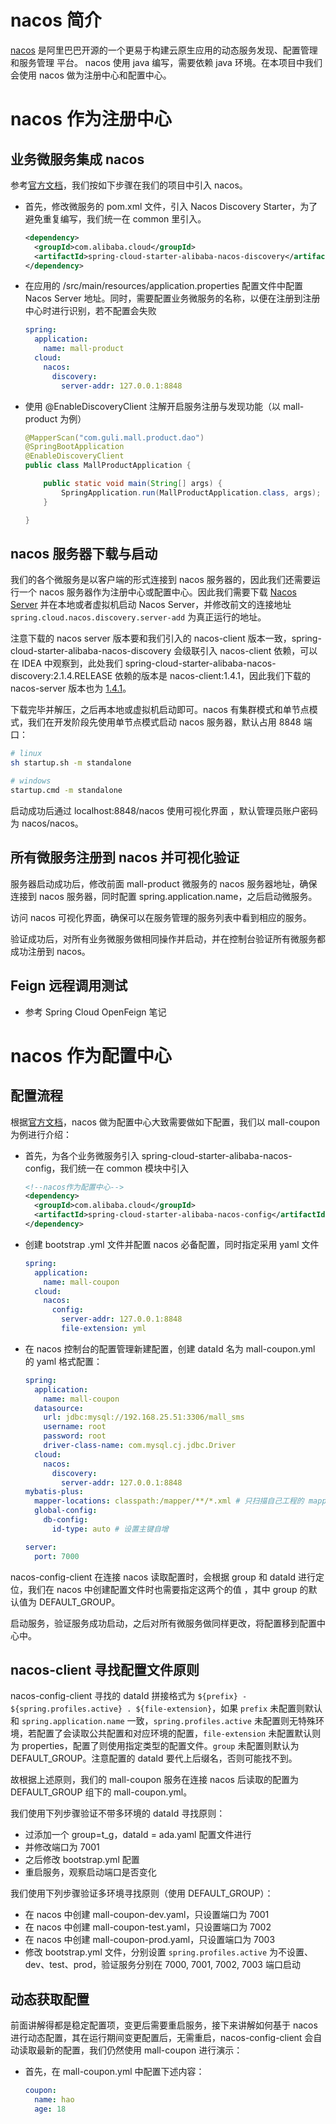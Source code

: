 

# nacos 简介



[nacos](https://nacos.io/zh-cn/docs/quick-start.html) 是阿里巴巴开源的一个更易于构建云原生应用的动态服务发现、配置管理和服务管理
平台。 nacos 使用 java 编写，需要依赖 java 环境。在本项目中我们会使用 nacos 做为注册中心和配置中心。





# nacos 作为注册中心



## 业务微服务集成 nacos



参考[官方文档](https://github.com/alibaba/spring-cloud-alibaba/blob/2.2.x/spring-cloud-alibaba-examples/nacos-example/nacos-discovery-example/readme-zh.md)，我们按如下步骤在我们的项目中引入 nacos。

- 首先，修改微服务的 pom.xml 文件，引入 Nacos Discovery Starter，为了避免重复编写，我们统一在 common 里引入。

  ```xml
  <dependency>
    <groupId>com.alibaba.cloud</groupId>
    <artifactId>spring-cloud-starter-alibaba-nacos-discovery</artifactId>
  </dependency>
  ```

  

- 在应用的 /src/main/resources/application.properties 配置文件中配置 Nacos Server 地址。同时，需要配置业务微服务的名称，以便在注册到注册中心时进行识别，若不配置会失败

  ```yaml
  spring:
    application:
      name: mall-product
    cloud:
      nacos:
        discovery:
          server-addr: 127.0.0.1:8848
  ```

- 使用 @EnableDiscoveryClient 注解开启服务注册与发现功能（以 mall-product 为例）

  ```java
  @MapperScan("com.guli.mall.product.dao")
  @SpringBootApplication
  @EnableDiscoveryClient
  public class MallProductApplication {
  
      public static void main(String[] args) {
          SpringApplication.run(MallProductApplication.class, args);
      }
  
  }
  ```

  


## nacos 服务器下载与启动

我们的各个微服务是以客户端的形式连接到 nacos 服务器的，因此我们还需要运行一个 nacos 服务器作为注册中心或配置中心。因此我们需要下载 [Nacos Server](https://github.com/alibaba/nacos/releases) 并在本地或者虚拟机启动 Nacos Server，并修改前文的连接地址 ` spring.cloud.nacos.discovery.server-add` 为真正运行的地址。



注意下载的 nacos server 版本要和我们引入的 nacos-client 版本一致，spring-cloud-starter-alibaba-nacos-discovery 会级联引入 nacos-client 依赖，可以在 IDEA 中观察到，此处我们 spring-cloud-starter-alibaba-nacos-discovery:2.1.4.RELEASE 依赖的版本是 nacos-client:1.4.1，因此我们下载的 nacos-server 版本也为 [1.4.1](https://github.com/alibaba/nacos/releases/tag/1.4.1)。



下载完毕并解压，之后再本地或虚拟机启动即可。nacos 有集群模式和单节点模式，我们在开发阶段先使用单节点模式启动 nacos 服务器，默认占用 8848 端口：

```bash
# linux
sh startup.sh -m standalone

# windows
startup.cmd -m standalone
```



启动成功后通过 localhost:8848/nacos 使用可视化界面 ，默认管理员账户密码为 nacos/nacos。



## 所有微服务注册到 nacos 并可视化验证



服务器启动成功后，修改前面 mall-product 微服务的 nacos  服务器地址，确保连接到 nacos 服务器，同时配置 spring.application.name，之后启动微服务。



访问 nacos 可视化界面，确保可以在服务管理的服务列表中看到相应的服务。



验证成功后，对所有业务微服务做相同操作并启动，并在控制台验证所有微服务都成功注册到 nacos。



## Feign 远程调用测试

- 参考 Spring Cloud OpenFeign 笔记



# nacos 作为配置中心



## 配置流程



根据[官方文档](https://github.com/alibaba/spring-cloud-alibaba/blob/2.2.x/spring-cloud-alibaba-examples/nacos-example/nacos-config-example/readme-zh.md)，nacos 做为配置中心大致需要做如下配置，我们以 mall-coupon 为例进行介绍：

- 首先，为各个业务微服务引入 spring-cloud-starter-alibaba-nacos-config，我们统一在 common 模块中引入

  ```xml
  <!--nacos作为配置中心-->
  <dependency>
    <groupId>com.alibaba.cloud</groupId>
    <artifactId>spring-cloud-starter-alibaba-nacos-config</artifactId>
  </dependency>
  ```

- 创建 bootstrap .yml 文件并配置 nacos 必备配置，同时指定采用 yaml 文件

  ```yaml
  spring:
    application:
      name: mall-coupon
    cloud:
      nacos:
        config:
          server-addr: 127.0.0.1:8848
          file-extension: yml
  ```

- 在 nacos 控制台的配置管理新建配置，创建 dataId 名为 mall-coupon.yml 的 yaml 格式配置：

  ```yaml
  spring:
    application:
      name: mall-coupon
    datasource:
      url: jdbc:mysql://192.168.25.51:3306/mall_sms
      username: root
      password: root
      driver-class-name: com.mysql.cj.jdbc.Driver
    cloud:
      nacos:
        discovery:
          server-addr: 127.0.0.1:8848
  mybatis-plus:
    mapper-locations: classpath:/mapper/**/*.xml # 只扫描自己工程的 mapper
    global-config:
      db-config:
        id-type: auto # 设置主键自增
  
  server:
    port: 7000
  ```

  

nacos-config-client 在连接 nacos 读取配置时，会根据 group 和 dataId 进行定位，我们在 nacos 中创建配置文件时也需要指定这两个的值 ，其中 group 的默认值为 DEFAULT_GROUP。

启动服务，验证服务成功启动，之后对所有微服务做同样更改，将配置移到配置中心中。



## nacos-client 寻找配置文件原则



nacos-config-client 寻找的 dataId 拼接格式为 `${prefix} - ${spring.profiles.active} . ${file-extension}`，如果 `prefix` 未配置则默认和 `spring.application.name` 一致，`spring.profiles.active` 未配置则无特殊环境，若配置了会读取公共配置和对应环境的配置，`file-extension` 未配置默认则为 properties，配置了则使用指定类型的配置文件。`group` 未配置则默认为 DEFAULT_GROUP。注意配置的 dataId 要代上后缀名，否则可能找不到。

故根据上述原则，我们的 mall-coupon 服务在连接 nacos 后读取的配置为 DEFAULT_GROUP 组下的 mall-coupon.yml。



我们使用下列步骤验证不带多环境的 dataId 寻找原则：

- 过添加一个 group=t_g，dataId = ada.yaml 配置文件进行
- 并修改端口为 7001
- 之后修改 bootstrap.yml 配置
- 重启服务，观察启动端口是否变化



我们使用下列步骤验证多环境寻找原则（使用 DEFAULT_GROUP）：

- 在 nacos 中创建 mall-coupon-dev.yaml，只设置端口为 7001
- 在 nacos 中创建 mall-coupon-test.yaml，只设置端口为 7002
- 在 nacos 中创建 mall-coupon-prod.yaml，只设置端口为 7003
- 修改  bootstrap.yml 文件，分别设置 `spring.profiles.active` 为不设置、dev、test、prod，验证服务分别在 7000, 7001, 7002, 7003 端口启动



## 动态获取配置

前面讲解得都是稳定配置项，变更后需要重启服务，接下来讲解如何基于 nacos 进行动态配置，其在运行期间变更配置后，无需重启，nacos-config-client 会自动读取最新的配置，我们仍然使用 mall-coupon 进行演示：

- 首先，在 mall-coupon.yml 中配置下述内容：

  ```yaml
  coupon:
    name: hao
    age: 18
  ```

  

